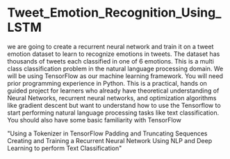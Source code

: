 # Tweet_Emotion_Recognition_Using_LSTM
we are going to create a recurrent neural network and train it on a tweet emotion dataset to learn to recognize emotions in tweets. The dataset has thousands of tweets each classified in one of 6 emotions. This is a multi class classification problem in the natural language processing domain. We will be using TensorFlow as our machine learning framework. You will need prior programming experience in Python. This is a practical, hands on guided project for learners who already have theoretical understanding of Neural Networks, recurrent neural networks, and optimization algorithms like gradient descent but want to understand how to use the Tensorflow to start performing natural language processing tasks like text classification. You should also have some basic familiarity with TensorFlow

"Using a Tokenizer in TensorFlow
Padding and Truncating Sequences
Creating and Training a Recurrent Neural Network
Using NLP and Deep Learning to perform Text Classification"
